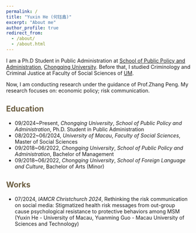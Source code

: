 ```yaml
---
permalink: /
title: "Yuxin He (何钰鑫)"
excerpt: "About me"
author_profile: true
redirect_from: 
  - /about/
  - /about.html
---
```


I am a Ph.D Student in Public Administration at [School of Public Policy and Administration](https://cpa.cqu.edu.cn/), [Chongqing University](https://www.cqu.edu.cn). Before that, I studied Criminology and Criminal Justice at Faculty of Social Sciences of [UM](https://www.um.edu.mo).

Now, I am conducting research under the guidance of Prof.Zhang Peng. My research focuses on: economic policy; risk communication. 


<span style="color:#6b5d40">Education</span>
----------

- 09/2024~Present, *Chongqing University*, *School of Public Policy and Administration*, Ph.D. Student in Public Administration
- 08/2022~06/2024, *University of Macau*, *Faculty of Social Sciences*, Master of Social Sciences
- 09/2018~06/2022, *Chongqing University*, *School of Public Policy and Administration*, Bachelor of Management
- 09/2018~06/2022, *Chongqing University*, *School of Foreign Language and Culture*, Bachelor of Arts (Minor)


<span style="color:#6b5d40">Works</span>
----------

- 07/2024, *IAMCR Christchurch 2024*, Rethinking the risk communication on social media: Stigmatized health risk messages from out-group cause psychological resistance to protective behaviors among MSM (Yuxin He - University of Macau, Yuanming Guo - Macau University of Sciences and Technology)
